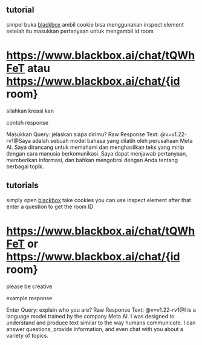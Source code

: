 ## tutorial

simpel buka [blackbox](https://www.blackbox.ai/) ambil cookie bisa menggunakan inspect element setelah itu masukkan pertanyaan untuk mengambil id room

# https://www.blackbox.ai/chat/tQWhFeT atau https://www.blackbox.ai/chat/{id room}

silahkan kreasi kan

contoh response

Masukkan Query: jelaskan siapa dirimu?
Raw Response Text: $@$v=v1.22-rv1$@$Saya adalah sebuah model bahasa yang dilatih oleh perusahaan Meta AI.
Saya dirancang untuk memahami dan menghasilkan teks yang mirip dengan cara manusia berkomunikasi. 
Saya dapat menjawab pertanyaan, memberikan informasi, dan bahkan mengobrol dengan Anda tentang berbagai topik.

## tutorials

simply open [blackbox](https://www.blackbox.ai/) take cookies you can use inspect element after that enter a question to get the room ID

# https://www.blackbox.ai/chat/tQWhFeT or https://www.blackbox.ai/chat/{id room}

please be creative

example response

Enter Query: explain who you are?
Raw Response Text: $@$v=v1.22-rv1$@$I is a language model trained by the company Meta AI.
I was designed to understand and produce text similar to the way humans communicate. 
I can answer questions, provide information, and even chat with you about a variety of topics.
